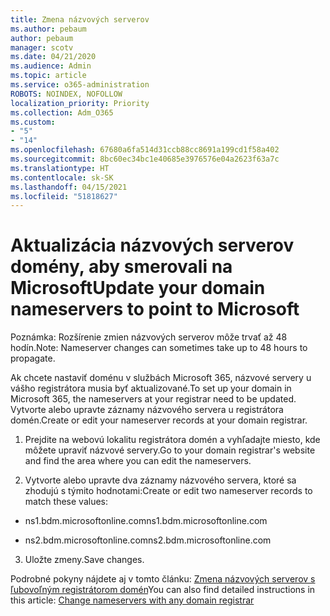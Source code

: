```yaml
---
title: Zmena názvových serverov
ms.author: pebaum
author: pebaum
manager: scotv
ms.date: 04/21/2020
ms.audience: Admin
ms.topic: article
ms.service: o365-administration
ROBOTS: NOINDEX, NOFOLLOW
localization_priority: Priority
ms.collection: Adm_O365
ms.custom:
- "5"
- "14"
ms.openlocfilehash: 67680a6fa514d31ccb88cc8691a199cd1f58a402
ms.sourcegitcommit: 8bc60ec34bc1e40685e3976576e04a2623f63a7c
ms.translationtype: HT
ms.contentlocale: sk-SK
ms.lasthandoff: 04/15/2021
ms.locfileid: "51818627"
---
```

# <a name="update-your-domain-nameservers-to-point-to-microsoft"></a><span data-ttu-id="57711-102">Aktualizácia názvových serverov domény, aby smerovali na Microsoft</span><span class="sxs-lookup"><span data-stu-id="57711-102">Update your domain nameservers to point to Microsoft</span></span>

<span data-ttu-id="57711-103">Poznámka: Rozšírenie zmien názvových serverov môže trvať až 48 hodín.</span><span class="sxs-lookup"><span data-stu-id="57711-103">Note: Nameserver changes can sometimes take up to 48 hours to propagate.</span></span>
  
<span data-ttu-id="57711-104">Ak chcete nastaviť doménu v službách Microsoft 365, názvové servery u vášho registrátora musia byť aktualizované.</span><span class="sxs-lookup"><span data-stu-id="57711-104">To set up your domain in Microsoft 365, the nameservers at your registrar need to be updated.</span></span> <span data-ttu-id="57711-105">Vytvorte alebo upravte záznamy názvového servera u registrátora domén.</span><span class="sxs-lookup"><span data-stu-id="57711-105">Create or edit your nameserver records at your domain registrar.</span></span>
  
1. <span data-ttu-id="57711-106">Prejdite na webovú lokalitu registrátora domén a vyhľadajte miesto, kde môžete upraviť názvové servery.</span><span class="sxs-lookup"><span data-stu-id="57711-106">Go to your domain registrar's website and find the area where you can edit the nameservers.</span></span>
  
2. <span data-ttu-id="57711-107">Vytvorte alebo upravte dva záznamy názvového servera, ktoré sa zhodujú s týmito hodnotami:</span><span class="sxs-lookup"><span data-stu-id="57711-107">Create or edit two nameserver records to match these values:</span></span>

  - <span data-ttu-id="57711-108">ns1.bdm.microsoftonline.com</span><span class="sxs-lookup"><span data-stu-id="57711-108">ns1.bdm.microsoftonline.com</span></span>

  - <span data-ttu-id="57711-109">ns2.bdm.microsoftonline.com</span><span class="sxs-lookup"><span data-stu-id="57711-109">ns2.bdm.microsoftonline.com</span></span>

3. <span data-ttu-id="57711-110">Uložte zmeny.</span><span class="sxs-lookup"><span data-stu-id="57711-110">Save changes.</span></span>

<span data-ttu-id="57711-111">Podrobné pokyny nájdete aj v tomto článku: [Zmena názvových serverov s ľubovoľným registrátorom domén](https://docs.microsoft.com/microsoft-365/admin/get-help-with-domains/change-nameservers-at-any-domain-registrar)</span><span class="sxs-lookup"><span data-stu-id="57711-111">You can also find detailed instructions in this article: [Change nameservers with any domain registrar](https://docs.microsoft.com/microsoft-365/admin/get-help-with-domains/change-nameservers-at-any-domain-registrar)</span></span>
  